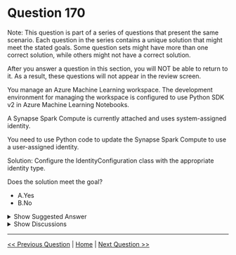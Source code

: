 # Question 170

Note: This question is part of a series of questions that present the same scenario. Each question in the series contains a unique solution that might meet the stated goals. Some question sets might have more than one correct solution, while others might not have a correct solution.

After you answer a question in this section, you will NOT be able to return to it. As a result, these questions will not appear in the review screen.

You manage an Azure Machine Learning workspace. The development environment for managing the workspace is configured to use Python SDK v2 in Azure Machine Learning Notebooks.

A Synapse Spark Compute is currently attached and uses system-assigned identity.

You need to use Python code to update the Synapse Spark Compute to use a user-assigned identity.

Solution: Configure the IdentityConfiguration class with the appropriate identity type.

Does the solution meet the goal?

- A.Yes
- B.No

<details>
  <summary>Show Suggested Answer</summary>

<strong>A</strong><br>

</details>

<details>
  <summary>Show Discussions</summary>

<blockquote><p><strong>KeiNek</strong> <code>(Tue 11 Feb 2025 01:30)</code> - <em>Upvotes: 1</em></p><p>To use system-assigned identity, pass IdentityConfiguration, with type set to SystemAssigned, as the identity parameter of the SynapseSparkCompute class. This code snippet updates a Synapse Spark pool to use a system-assigned identity :
synapse_identity = IdentityConfiguration(type=&quot;SystemAssigned&quot;)

Ref :
https://learn.microsoft.com/en-us/azure/machine-learning/how-to-manage-synapse-spark-pool?view=azureml-api-2&amp;tabs=sdk#update-the-synapse-spark-pool</p></blockquote>

<blockquote><p><strong>D0ktor</strong> <code>(Mon 18 Nov 2024 23:14)</code> - <em>Upvotes: 2</em></p><p>Seems correct to me</p></blockquote>

</details>

---

[<< Previous Question](question_169.md) | [Home](../index.md) | [Next Question >>](question_171.md)
